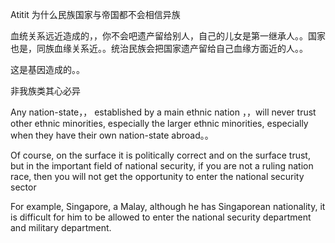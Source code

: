 Atitit 为什么民族国家与帝国都不会相信异族

血统关系远近造成的，，你不会吧遗产留给别人，自己的儿女是第一继承人。。国家也是，同族血缘关系近。。统治民族会把国家遗产留给自己血缘方面近的人。。

这是基因造成的。。


非我族类其心必异

Any nation-state，， established by a  main ethnic  nation ，，will never trust other ethnic minorities, especially the larger ethnic minorities, especially when they have their own nation-state abroad。。


Of course, on the surface it is politically correct and on the surface trust, but in the important field of national security, if you are not a ruling nation race, then you will not get the opportunity to enter the national security sector

 
For example, Singapore, a Malay, although he has Singaporean nationality, it is difficult for him to be allowed to enter the national security department and military department.
 

